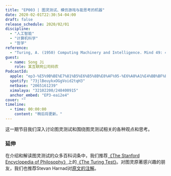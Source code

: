 ```yaml
---
title: "EP003 | 图灵测试、模仿游戏与能思考的机器"
date: 2020-02-01T22:30:54-04:00
draft: false
release_schedule: 2020/02/01
discipline:
  - "人工智能"
  - "计算机科学"
  - "哲学"
reference:
  - "Turing, A. (1950) Computing Machinery and Intelligence. Mind 49: 433-460."
guest:
  - name: Song Ji
    role: 某互联网公司码农
PodcastId:
  apple: "ep3-%E5%9B%BE%E7%81%B5%E6%B5%8B%E8%AF%95-%E6%A8%A1%E4%BB%BF%E6%B8%B8%E6%88%8F%E4%B8%8E%E8%83%BD%E6%80%9D%E8%80%83%E7%9A%84%E6%9C%BA%E5%99%A8/id1490374590?i=1000464256361"
  spotify: "73jlBeuykxOGgVoid2tqH3"
  netbase: "2065161239"
  ximalaya: "32102200/248400915"
  anchor_embed: "EP3-eai2e4"
cover: ""
timeline:
  - time: 00:00:00
    content: "稍后将更新。"
---
```


这一期节目我们深入讨论图灵测试和围绕图灵测试相关的各种观点和思考。

### 延伸

在介绍和解读图灵测试的众多百科词条中，我们推荐[《The Stanford Encyclopedia of Philosophy》](https://plato.stanford.edu/)上的[《The Turing Test》](https://plato.stanford.edu/archives/spr2019/entries/turing-test/)。对图灵原著感兴趣的朋友，我们也推荐Stevan Harnad对[原文的注解](http://cogprints.org/3322/2/turing.pdf)。
